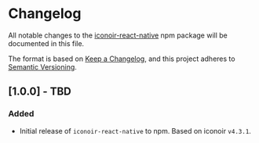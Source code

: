 # Changelog

All notable changes to the [iconoir-react-native](https://www.npmjs.com/package/iconoir-react-native)
npm package will be documented in this file.

The format is based on [Keep a Changelog](https://keepachangelog.com/en/1.0.0/),
and this project adheres to [Semantic Versioning](https://semver.org/spec/v2.0.0.html).

## [1.0.0] - TBD
### Added
- Initial release of `iconoir-react-native` to npm. Based on iconoir `v4.3.1`.
